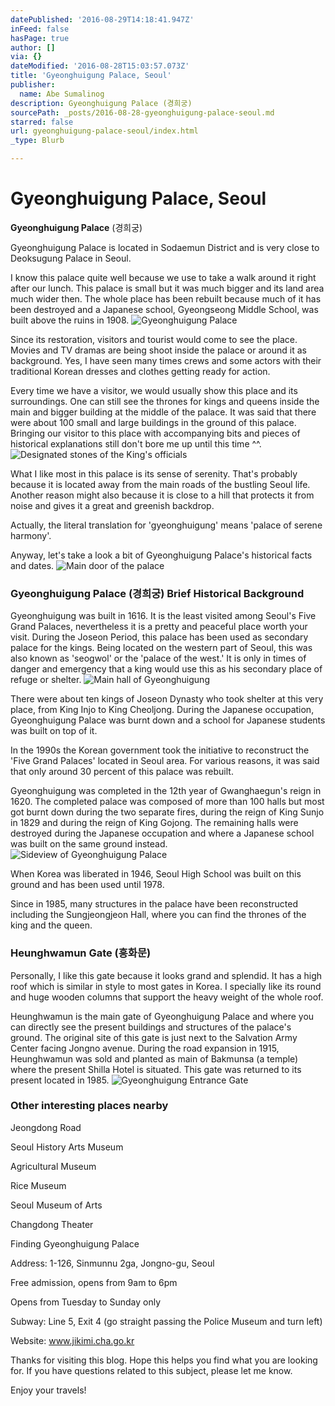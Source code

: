 ```yaml
---
datePublished: '2016-08-29T14:18:41.947Z'
inFeed: false
hasPage: true
author: []
via: {}
dateModified: '2016-08-28T15:03:57.073Z'
title: 'Gyeonghuigung Palace, Seoul'
publisher:
  name: Abe Sumalinog
description: Gyeonghuigung Palace (경희궁)
sourcePath: _posts/2016-08-28-gyeonghuigung-palace-seoul.md
starred: false
url: gyeonghuigung-palace-seoul/index.html
_type: Blurb

---
```

# Gyeonghuigung Palace, Seoul

**Gyeonghuigung Palace** (경희궁)

Gyeonghuigung Palace is located in Sodaemun District and is very close to Deoksugung Palace in Seoul.

I know this palace quite well because we use to take a walk around it right after our lunch. This palace is small but it was much bigger and its land area much wider then. The whole place has been rebuilt because much of it has been destroyed and a Japanese school, Gyeongseong Middle School, was built above the ruins in 1908\.
![Gyeonghuigung Palace](https://the-grid-user-content.s3-us-west-2.amazonaws.com/06652e35-eb93-44f5-a855-48969e36ed49.jpg)

Since its restoration, visitors and tourist would come to see the place. Movies and TV dramas are being shoot inside the palace or around it as background. Yes, I have seen many times crews and some actors with their traditional Korean dresses and clothes getting ready for action.

Every time we have a visitor, we would usually show this place and its surroundings. One can still see the thrones for kings and queens inside the main and bigger building at the middle of the palace. It was said that there were about 100 small and large buildings in the ground of this palace. Bringing our visitor to this place with accompanying bits and pieces of historical explanations still don't bore me up until this time ^^.
![Designated stones of the King's officials](https://the-grid-user-content.s3-us-west-2.amazonaws.com/86d4aa68-a01d-4f11-a08b-af9fe8b4492e.jpg)

What I like most in this palace is its sense of serenity. That's probably because it is located away from the main roads of the bustling Seoul life. Another reason might also because it is close to a hill that protects it from noise and gives it a great and greenish backdrop.

Actually, the literal translation for 'gyeonghuigung' means 'palace of serene harmony'.

Anyway, let's take a look a bit of Gyeonghuigung Palace's historical facts and dates.
![Main door of the palace](https://the-grid-user-content.s3-us-west-2.amazonaws.com/0705deb2-9e19-43de-9d9e-a92078815c2d.jpg)

### Gyeonghuigung Palace (경희궁) Brief Historical Background

Gyeonghuigung was built in 1616\. It is the least visited among Seoul's Five Grand Palaces, nevertheless it is a pretty and peaceful place worth your visit. During the Joseon Period, this palace has been used as secondary palace for the kings. Being located on the western part of Seoul, this was also known as 'seogwol' or the 'palace of the west.' It is only in times of danger and emergency that a king would use this as his secondary place of refuge or shelter.
![Main hall of Gyeonghuigung](https://the-grid-user-content.s3-us-west-2.amazonaws.com/99f87ee4-a8ee-4742-8de5-3f997c5fe8a1.jpg)

There were about ten kings of Joseon Dynasty who took shelter at this very place, from King Injo to King Cheoljong. During the Japanese occupation, Gyeonghuigung Palace was burnt down and a school for Japanese students was built on top of it.

In the 1990s the Korean government took the initiative to reconstruct the 'Five Grand Palaces' located in Seoul area. For various reasons, it was said that only around 30 percent of this palace was rebuilt.

Gyeonghuigung was completed in the 12th year of Gwanghaegun's reign in 1620\. The completed palace was composed of more than 100 halls but most got burnt down during the two separate fires, during the reign of King Sunjo in 1829 and during the reign of King Gojong. The remaining halls were destroyed during the Japanese occupation and where a Japanese school was built on the same ground instead.
![Sideview of Gyeonghuigung Palace](https://the-grid-user-content.s3-us-west-2.amazonaws.com/57db0865-bca5-4e7e-9a11-b6311f843be1.jpg)

When Korea was liberated in 1946, Seoul High School was built on this ground and has been used until 1978\.

Since in 1985, many structures in the palace have been reconstructed including the Sungjeongjeon Hall, where you can find the thrones of the king and the queen.

### Heunghwamun Gate (흥화문)

Personally, I like this gate because it looks grand and splendid. It has a high roof which is similar in style to most gates in Korea. I specially like its round and huge wooden columns that support the heavy weight of the whole roof.

Heunghwamun is the main gate of Gyeonghuigung Palace and where you can directly see the present buildings and structures of the palace's ground. The original site of this gate is just next to the Salvation Army Center facing Jongno avenue. During the road expansion in 1915, Heunghwamun was sold and planted as main of Bakmunsa (a temple) where the present Shilla Hotel is situated. This gate was returned to its present located in 1985\.
![Gyeonghuigung Entrance Gate](https://the-grid-user-content.s3-us-west-2.amazonaws.com/2871ad0c-a15c-4898-a5b2-07e1aefebc88.jpg)

### Other interesting places nearby

Jeongdong Road

Seoul History Arts Museum

Agricultural Museum

Rice Museum

Seoul Museum of Arts

Changdong Theater

Finding Gyeonghuigung Palace

Address: 1-126, Sinmunnu 2ga, Jongno-gu, Seoul

Free admission, opens from 9am to 6pm

Opens from Tuesday to Sunday only

Subway: Line 5, Exit 4 (go straight passing the Police Museum and turn left)

Website: www.jikimi.cha.go.kr

Thanks for visiting this blog. Hope this helps you find what you are looking for. If you have questions related to this subject, please let me know.

Enjoy your travels!